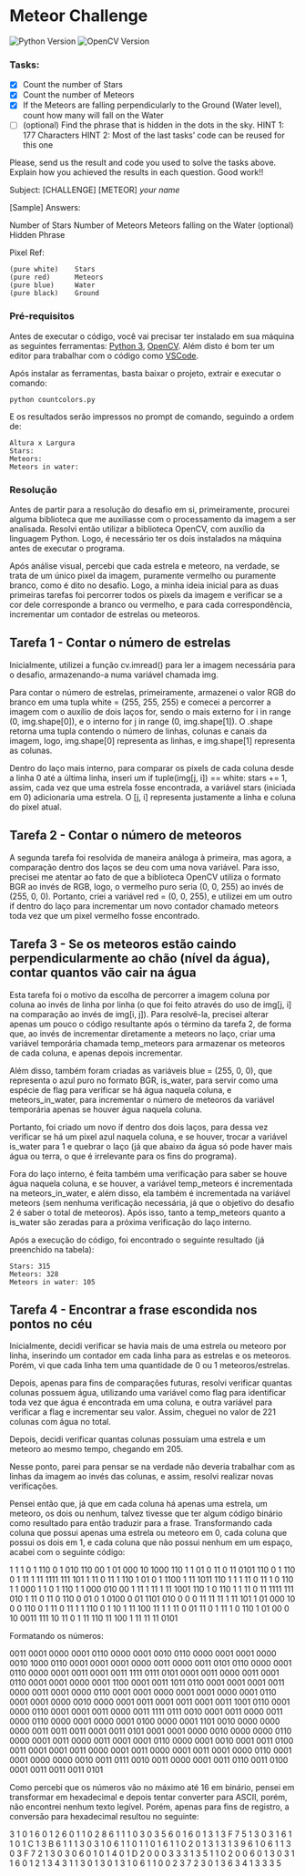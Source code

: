 # Meteor Challenge

![Python Version](https://img.shields.io/badge/Python-3.9.7-orange?style=flat&logo=python&logoColor=eeeeee)
![OpenCV Version](https://img.shields.io/badge/OpenCV-4.5.4-orange?style=flat&logo=python&logoColor=eeeeee)

### Tasks:

- [X] Count the number of Stars
- [X] Count the number of Meteors
- [X] If the Meteors are falling perpendicularly to the Ground (Water level), count how many will fall on the Water
- [ ] (optional) Find the phrase that is hidden in the dots in the sky. 
HINT 1: 177 Characters
HINT 2: Most of the last tasks’ code can be reused for this one

Please, send us the result and code you used to solve the tasks above. Explain how you achieved the results in each question. Good work!!

Subject: [CHALLENGE] [METEOR] *your name*

[Sample] Answers:

Number of Stars
Number of Meteors
Meteors falling on the Water
(optional) Hidden Phrase

Pixel Ref:

    (pure white)    Stars
    (pure red)      Meteors
    (pure blue)     Water
    (pure black)    Ground

### Pré-requisitos

Antes de executar o código, você vai precisar ter instalado em sua máquina as seguintes ferramentas:
[Python 3](https://www.python.org/downloads/), [OpenCV](https://docs.opencv.org/3.4/da/df6/tutorial_py_table_of_contents_setup.html). 
Além disto é bom ter um editor para trabalhar com o código como [VSCode](https://code.visualstudio.com/).

Após instalar as ferramentas, basta baixar o projeto, extrair e executar o comando:

    python countcolors.py

E os resultados serão impressos no prompt de comando, seguindo a ordem de:

    Altura x Largura
    Stars: 
    Meteors: 
    Meteors in water:

### Resolução

Antes de partir para a resolução do desafio em si, primeiramente, procurei alguma biblioteca que me auxiliasse com o processamento da imagem a ser analisada. Resolvi então utilizar a biblioteca OpenCV, com auxílio da linguagem Python. Logo, é necessário ter os dois instalados na máquina antes de executar o programa.

Após análise visual, percebi que cada estrela e meteoro, na verdade, se trata de um único pixel da imagem, puramente vermelho ou puramente branco, como é dito no desafio. Logo, a minha ideia inicial para as duas primeiras tarefas foi percorrer todos os pixels da imagem e verificar se a cor dele corresponde a branco ou vermelho, e para cada correspondência, incrementar um contador de estrelas ou meteoros.


## Tarefa 1 - Contar o número de estrelas

Inicialmente, utilizei a função cv.imread() para ler a imagem necessária para o desafio, armazenando-a numa variável chamada img.

Para contar o número de estrelas, primeiramente, armazenei o valor RGB do branco em uma tupla white = (255, 255, 255) e comecei a percorrer a imagem com o auxílio de dois laços for, sendo o mais externo for i in range (0, img.shape[0]), e o interno for j in range (0, img.shape[1]). O .shape retorna uma tupla contendo o número de linhas, colunas e canais da imagem, logo, img.shape[0] representa as linhas, e img.shape[1] representa as colunas.

Dentro do laço mais interno, para comparar os pixels de cada coluna desde a linha 0 até a última linha, inseri um if tuple(img[j, i]) == white: stars += 1, assim, cada vez que uma estrela fosse encontrada, a variável stars (iniciada em 0) adicionaria uma estrela. O [j, i] representa justamente a linha e coluna do pixel atual.

## Tarefa 2 - Contar o número de meteoros

A segunda tarefa foi resolvida de maneira análoga à primeira, mas agora, a comparação dentro dos laços se deu com uma nova variável. Para isso, precisei me atentar ao fato de que a biblioteca OpenCV utiliza o formato BGR ao invés de RGB, logo, o vermelho puro seria (0, 0, 255) ao invés de (255, 0, 0). Portanto, criei a variável red = (0, 0, 255), e utilizei em um outro if dentro do laço para incrementar um novo contador chamado meteors toda vez que um pixel vermelho fosse encontrado. 

## Tarefa 3 - Se os meteoros estão caindo perpendicularmente ao chão (nível da água), contar quantos vão cair na água

Esta tarefa foi o motivo da escolha de percorrer a imagem coluna por coluna ao invés de linha por linha (o que foi feito através do uso de img[j, i] na comparação ao invés de img[i, j]). Para resolvê-la, precisei alterar apenas um pouco o código resultante após o término da tarefa 2, de forma que, ao invés de incrementar diretamente a meteors no laço, criar uma variável temporária chamada temp_meteors para armazenar os meteoros de cada coluna, e apenas depois incrementar.

Além disso, também foram criadas as variáveis blue = (255, 0, 0), que representa o azul puro no formato BGR, is_water, para servir como uma espécie de flag para verificar se há água naquela coluna, e meteors_in_water, para incrementar o número de meteoros da variável temporária apenas se houver água naquela coluna.

Portanto, foi criado um novo if dentro dos dois laços, para dessa vez verificar se há um pixel azul naquela coluna, e se houver, trocar a variável is_water para 1 e quebrar o laço (já que abaixo da água só pode haver mais água ou terra, o que é irrelevante para os fins do programa).

Fora do laço interno, é feita também uma verificação para saber se houve água naquela coluna, e se houver, a variável temp_meteors é incrementada na meteors_in_water, e além disso, ela também é incrementada na variável meteors (sem nenhuma verificação necessária, já que o objetivo do desafio 2 é saber o total de meteoros). Após isso, tanto a temp_meteors quanto a is_water são zeradas para a próxima verificação do laço interno.

Após a execução do código, foi encontrado o seguinte resultado (já preenchido na tabela):

    Stars: 315
    Meteors: 328
    Meteors in water: 105

## Tarefa 4 - Encontrar a frase escondida nos pontos no céu

Inicialmente, decidi verificar se havia mais de uma estrela ou meteoro por linha, inserindo um contador em cada linha para as estrelas e os meteoros. Porém, vi que cada linha tem uma quantidade de 0 ou 1 meteoros/estrelas.

Depois, apenas para fins de comparações futuras, resolvi verificar quantas colunas possuem água, utilizando uma variável como flag para identificar toda vez que água é encontrada em uma coluna, e outra variável para verificar a flag e incrementar seu valor. Assim, cheguei no valor de 221 colunas com água no total. 

Depois, decidi verificar quantas colunas possuíam uma estrela e um meteoro ao mesmo tempo, chegando em 205.

Nesse ponto, parei para pensar se na verdade não deveria trabalhar com as linhas da imagem ao invés das colunas, e assim, resolvi realizar novas verificações.

Pensei então que, já que em cada coluna há apenas uma estrela, um meteoro, os dois ou nenhum, talvez tivesse que ter algum código binário como resultado para então traduzir para a frase. Transformando cada coluna que possui apenas uma estrela ou meteoro em 0, cada coluna que possui os dois em 1, e cada coluna que não possui nenhum em um espaço, acabei com o seguinte código:

1   1  1  0  1 110 0    1  010 110  00  1      01 000  10 1000 110 1    1      01    0 11   0  11 0101 110 0 1 110 0    1      11 1    11 1111 111 101  1      11 0    11    1 110  1  01  0    1      1100  1 11 1011 110 1 1  1      11 0    11 1  0 110 1    1 000   1      1  0  1 110 1    1  000 010  00  1      11    1 11   1  11 1001 110 1 0 110 1    1      11 0    11 1111 111 010  1      11 0    11    0 110  0  01  0    1      0100  0 01 1101 010 0 0  0      11   11 11    1 11 101   1      01  000 10  0 0 110 0    1      11 0    11 1  1 110 0    1      10    1 11 100  11  1    1      11 0 01 11  0 1 11  1 0 110      1      01 00 0 10 0011 111 10  11 0  1 11 110  11  100  1      11  11  11 0101

Formatando os números:

0011 0001 0000 0001 0110 0000 0001 0010 0110 0000 0001 0001 0000 0010 1000 0110 0001 0001 0001 0000 0011 0000 0011 0101 0110 0000 0001 0110 0000 0001 0011 0001 0011 1111 0111 0101 0001 0011 0000 0011 0001 0110 0001 0001 0000 0001 1100 0001 0011 1011 0110 0001 0001 0001 0011 0000 0011 0001 0000 0110 0001 0001 0000 0001 0001 0000 0001 0110 0001 0001 0000 0010 0000 0001 0011 0001 0011 0001 0011 1001 0110 0001 0000 0110 0001 0001 0011 0000 0011 1111 0111 0010 0001 0011 0000 0011 0000 0110 0000 0001 0000 0001 0100 0000 0001 1101 0010 0000 0000 0000 0011 0011 0011 0001 0011 0101 0001 0001 0000 0010 0000 0000 0110 0000 0001 0011 0000 0011 0001 0001 0110 0000 0001 0010 0001 0011 0100 0011 0001 0001 0011 0000 0001 0011 0000 0001 0011 0001 0000 0110 0001 0001 0000 0000 0010 0011 0111 0010 0011 0000 0001 0011 0110 0011 0100 0001 0011 0011 0011 0101

Como percebi que os números vão no máximo até 16 em binário, pensei em transformar em hexadecimal e depois tentar converter para ASCII, porém, não encontrei nenhum texto legível. Porém, apenas para fins de registro, a conversão para hexadecimal resultou no seguinte:

3 1 0 1 6 0 1 2 6 0 1 1 0 2 8 6 1 1 1 0 3 0 3 5 6 0 1 6 0 1 3 1 3 F 7 5 1 3 0 3 1 6 1 1 0 1 C 1 3 B 6 1 1 1 3 0 3 1 0 6 1 1 0 1 1 0 1 6 1 1 0 2 0 1 3 1 3 1 3 9 6 1 0 6 1 1 3 0 3 F 7 2 1 3 0 3 0 6 0 1 0 1 4 0 1 D 2 0 0 0 3 3 3 1 3 5 1 1 0 2 0 0 6 0 1 3 0 3 1 1 6 0 1 2 1 3 4 3 1 1 3 0 1 3 0 1 3 1 0 6 1 1 0 0 2 3 7 2 3 0 1 3 6 3 4 1 3 3 3 5




